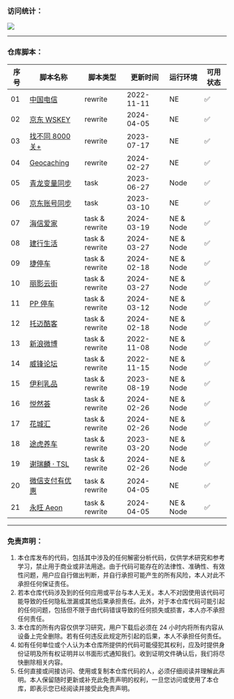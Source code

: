### 访问统计：

![](http://profile-counter.glitch.me/FoKit_Scripts/count.svg)

---

### 仓库脚本：

| 序号 | 脚本名称                                                                                            | 脚本类型       | 更新时间   | 运行环境  | 可用状态 |
| ---- | --------------------------------------------------------------------------------------------------- | -------------- | ---------- | --------- | -------- |
| 01   | [中国电信](https://raw.githubusercontent.com/FoKit/Scripts/main/scripts/get_10000_cookie.js)        | rewrite        | 2022-11-11 | NE        | ✅       |
| 02   | [京东 WSKEY](https://raw.githubusercontent.com/FoKit/Scripts/main/scripts/get_jd_wskey.js)          | rewrite        | 2024-04-05 | NE        | ✅       |
| 03   | [找不同 8000 关+](https://raw.githubusercontent.com/FoKit/Scripts/main/scripts/zbt.js)              | rewrite        | 2023-07-17 | NE        | ✅       |
| 04   | [Geocaching](https://raw.githubusercontent.com/FoKit/Scripts/main/scripts/geocaching_helper.js)     | rewrite        | 2024-02-27 | NE        | ✅       |
| 05   | [青龙变量同步](https://raw.githubusercontent.com/FoKit/Scripts/main/scripts/ql_env_sync.js)         | task           | 2023-06-27 | Node      | ✅       |
| 06   | [京东账号同步](https://raw.githubusercontent.com/FoKit/Scripts/main/scripts/ql_to_boxjs.js)         | task           | 2023-03-10 | NE        | ✅       |
| 07   | [海信爱家](https://raw.githubusercontent.com/FoKit/Scripts/main/scripts/Hisense.js)                 | task & rewrite | 2024-03-19 | NE & Node | ✅       |
| 08   | [建行生活](https://raw.githubusercontent.com/FoKit/Scripts/main/scripts/jhsh_checkIn.js)            | task & rewrite | 2024-03-27 | NE & Node | ✅       |
| 09   | [捷停车](https://raw.githubusercontent.com/FoKit/Scripts/main/scripts/jparking_sign.js)             | task & rewrite | 2024-02-18 | NE & Node | ✅       |
| 10   | [丽影云街](https://raw.githubusercontent.com/FoKit/Scripts/main/scripts/livingmall.js)              | task & rewrite | 2024-03-27 | NE & Node | ✅       |
| 11   | [PP 停车](https://raw.githubusercontent.com/FoKit/Scripts/main/scripts/pp_parking.js)               | task & rewrite | 2024-03-12 | NE & Node | ✅       |
| 12   | [托迈酷客](https://raw.githubusercontent.com/FoKit/Scripts/main/scripts/ThomasCook.js)              | task & rewrite | 2024-02-18 | NE & Node | ✅       |
| 13   | [新浪微博](https://raw.githubusercontent.com/FoKit/Scripts/main/scripts/weibo_sign.js)              | task & rewrite | 2022-11-08 | NE & Node | ✅       |
| 14   | [威锋论坛](https://raw.githubusercontent.com/FoKit/Scripts/main/scripts/weifeng.js)                 | task & rewrite | 2022-11-15 | NE & Node | ✅       |
| 15   | [伊利乳品](https://raw.githubusercontent.com/FoKit/Scripts/main/scripts/yiLi.js)                    | task & rewrite | 2023-08-19 | NE & Node | ✅       |
| 16   | [悦然荟](https://raw.githubusercontent.com/FoKit/Scripts/main/scripts/yueran_sign.js)               | task & rewrite | 2024-02-26 | NE & Node | ✅       |
| 17   | [花城汇](https://raw.githubusercontent.com/FoKit/Scripts/main/scripts/hch_sign.js)                  | task & rewrite | 2024-02-26 | NE & Node | ✅       |
| 18   | [途虎养车](https://raw.githubusercontent.com/FoKit/Scripts/main/scripts/tuhu.js)                    | task & rewrite | 2023-03-20 | NE & Node | ✅       |
| 19   | [谢瑞麟 · TSL](https://raw.githubusercontent.com/FoKit/Scripts/main/scripts/tsl_sign.js)            | task & rewrite | 2024-02-26 | NE & Node | ✅       |
| 20   | [微信支付有优惠](https://raw.githubusercontent.com/FoKit/Scripts/main/scripts/wechat_pay_coupon.js) | task & rewrite | 2024-04-05 | NE        | ✅       |
| 21   | [永旺 Aeon](https://raw.githubusercontent.com/FoKit/Scripts/main/scripts/aeon_sign.js)              | task & rewrite | 2024-04-05 | NE & Node | ✅       |

---

### 免责声明：

1. 本仓库发布的代码，包括其中涉及的任何解密分析代码，仅供学术研究和参考学习，禁止用于商业或非法用途。由于代码可能存在的法律性、准确性、有效性问题，用户应自行做出判断，并自行承担可能产生的所有风险，本人对此不承担任何保证责任。
2. 若本仓库代码涉及到的任何应用或平台与本人无关。本人不对因使用该代码可能导致的任何隐私泄漏或其他后果承担责任。此外，对于本仓库代码可能引起的任何问题，包括但不限于由代码错误导致的任何损失或损害，本人亦不承担任何责任。
3. 本仓库的所有内容仅供学习研究，用户下载后必须在 24 小时内将所有内容从设备上完全删除。若有任何违反此规定所引起的后果，本人不承担任何责任。
4. 如有任何单位或个人认为本仓库所提供的代码可能侵犯其权利，应及时提供身份证明及所有权证明并以书面形式通知我们。收到证明文件确认后，我们将尽快删除相关内容。
5. 任何直接或间接访问、使用或复制本仓库代码的人，必须仔细阅读并理解此声明。本人保留随时更新或补充此免责声明的权利，一旦您访问或使用了本仓库，即表示您已经阅读并接受此免责声明。
